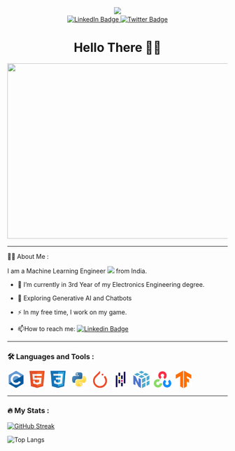 <div id="header" align="center">
  <img src="https://media.giphy.com/media/6OrCT1jVbonHG/giphy.gif" width="100"/>
</div>

<div id="badges"  align="center">
  <a href="https://www.linkedin.com/in/bhushan-dive-59107a224/">
    <img src="https://img.shields.io/badge/LinkedIn-blue?style=for-the-badge&logo=linkedin&logoColor=white" alt="LinkedIn Badge"/>
  </a>
  <a href="https://twitter.com/home">
    <img src="https://img.shields.io/badge/Twitter-grey?style=for-the-badge&logo=twitter&logoColor=white" alt="Twitter Badge"/>
  </a>
</div>

<div id="heythere" align="center">
  <h1> Hello There 👋👋
</div>
   
<div id="gif" align="center">
  <img src="https://media.giphy.com/media/dWesBcTLavkZuG35MI/giphy.gif" width="600" height="400"/>
</div>
  
---
  
👨‍💻 About Me :
  
  I am a Machine Learning Engineer <img src="https://media.giphy.com/media/WUlplcMpOCEmTGBtBW/giphy.gif" width="30"> from India.
  
  - :telescope: I’m currently in 3rd Year of my Electronics Engineering degree.

  - :seedling: Exploring Generative AI and Chatbots

  - :zap: In my free time, I work on my game.

  - :mailbox:How to reach me: [![Linkedin Badge](https://img.shields.io/badge/-Bhushan-blue?style=flat&logo=Linkedin&logoColor=white)](https://www.linkedin.com/in/bhushan-dive-59107a224/)
  
  ---
  
  ### :hammer_and_wrench: Languages and Tools :
  
  <div>
  <img src="https://github.com/devicons/devicon/blob/master/icons/c/c-original.svg" title="C" alt="C" width="40" height="40"/>&nbsp
  <img src="https://github.com/devicons/devicon/blob/master/icons/html5/html5-original.svg" title="HTML" alt="HTML" width="40" height="40"/>&nbsp
  <img src="https://github.com/devicons/devicon/blob/master/icons/css3/css3-original.svg" title="CSS" alt="CSS" width="40" height="40"/>&nbsp
  <img src="https://github.com/devicons/devicon/blob/master/icons/python/python-original.svg" title="Python" alt="Python" width="40" height="40"/>&nbsp    
  <img src="https://github.com/devicons/devicon/blob/master/icons/pytorch/pytorch-original.svg" title="PyTorch" alt="PyTorch" width="40" height="40"/>&nbsp
  <img src="https://github.com/devicons/devicon/blob/master/icons/pandas/pandas-original.svg" title="Pandas" alt="Pandas" width="40" height="40"/>&nbsp
  <img src="https://github.com/devicons/devicon/blob/master/icons/numpy/numpy-original.svg" title="NumPy" alt="NumPy" width="40" height="40"/>&nbsp
  <img src="https://github.com/devicons/devicon/blob/master/icons/opencv/opencv-original.svg" title="OpenCV" alt="OpenCV" width="40" height="40"/>&nbsp
  <img src="https://github.com/devicons/devicon/blob/master/icons/tensorflow/tensorflow-original.svg" title="TensorFlow" alt="TensorFlow" width="40" height="40"/>&nbsp
  </div>
  
  ---
  
  ### :fire: My Stats :
  
  [![GitHub Streak](http://github-readme-streak-stats.herokuapp.com?user=BhushanDive&theme=white&background=FFFFFF)](https://git.io/streak-stats)
  
  ![Top Langs](https://github-readme-stats.vercel.app/api/top-langs/?username=BhushanDive&layout=compact&theme=radical)

